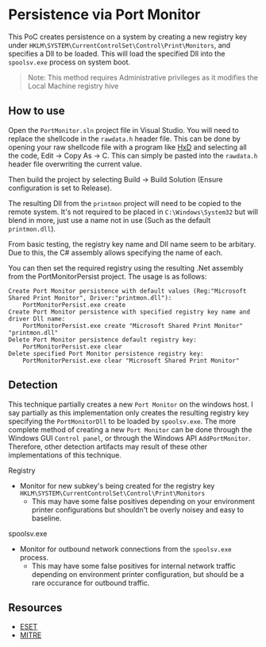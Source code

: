 # Persistence via Port Monitor 

This PoC creates persistence on a system by creating a new registry key under `HKLM\SYSTEM\CurrentControlSet\Control\Print\Monitors`, and specifies a Dll to be loaded. This will load the specified Dll into the `spoolsv.exe` process on system boot.

>Note: This method requires Administrative privileges as it modifies the Local Machine registry hive

## How to use
Open the `PortMonitor.sln` project file in Visual Studio. You will need to replace the shellcode in the `rawdata.h` header file. This can be done by opening your raw shellcode file with a program like [HxD](https://mh-nexus.de/en/hxd/) and selecting all the code, Edit -> Copy As -> C. This can simply be pasted into the `rawdata.h` header file overwriting the current value.

Then build the project by selecting Build -> Build Solution (Ensure configuration is set to Release).

The resulting Dll from the `printmon` project will need to be copied to the remote system. It's not required to be placed in `C:\Windows\System32` but will blend in more, just use a name not in use (Such as the default `printmon.dll`).

From basic testing, the registry key name and Dll name seem to be arbitary. Due to this, the C# assembly allows specifying the name of each. 

You can then set the required registry using the resulting .Net assembly from the PortMonitorPersist project. The usage is as follows:

```
Create Port Monitor persistence with default values (Reg:"Microsoft Shared Print Monitor", Driver:"printmon.dll"):
    PortMonitorPersist.exe create
Create Port Monitor persistence with specified registry key name and driver Dll name:
    PortMonitorPersist.exe create "Microsoft Shared Print Monitor" "printmon.dll"
Delete Port Monitor persistence default registry key:
    PortMonitorPersist.exe clear
Delete specified Port Monitor persistence registry key:
    PortMonitorPersist.exe clear "Microsoft Shared Print Monitor"
```

## Detection
This technique partially creates a new `Port Monitor` on the windows host. I say partially as this implementation only creates the resulting registry key specifying the `PortMonitorDll` to be loaded by `spoolsv.exe`. The more complete method of creating a new `Port Monitor` can be done through the Windows GUI `Control panel`, or through the Windows API `AddPortMonitor`. Therefore, other detection artifacts may result of these other implementations of this technique.

Registry
- Monitor for new subkey's being created for the registry key `HKLM\SYSTEM\CurrentControlSet\Control\Print\Monitors`
    - This may have some false positives depending on your environment printer configurations but shouldn't be overly noisey and easy to baseline.

spoolsv.exe
- Monitor for outbound network connections from the `spoolsv.exe` process.
    - This may have some false positives for internal network traffic depending on environment printer configuration, but should be a rare occurance for outbound traffic.

## Resources
- [ESET](https://blog.eset.ie/2019/11/21/registers-as-default-print-monitor-but-is-a-malicious-downloader-meet-deprimon-a/)
- [MITRE](https://attack.mitre.org/techniques/T1013/)
